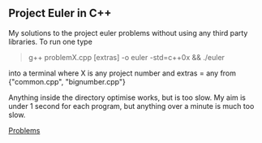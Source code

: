 ## Project Euler in C++

My solutions to the project euler problems without using any third party libraries. To run one type
> g++ problemX.cpp [extras] -o euler -std=c++0x && ./euler

into a terminal where X is any project number and extras = any from {"common.cpp", "bignumber.cpp"}

Anything inside the directory optimise works, but is too slow. My aim is under 1 second for each program, but anything over a minute is much too slow.

[Problems](https://projecteuler.net/archives)
